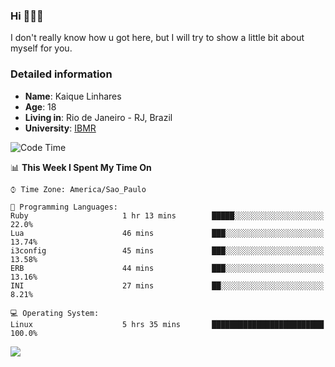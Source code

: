 ### Hi 🙋🏽‍♂️

I don't really know how u got here, but I will try to show a little bit about myself for you.

### Detailed information

* **Name**: Kaique Linhares
* **Age**: 18
* **Living in**: Rio  de Janeiro - RJ, Brazil
* **University**: [IBMR](https://www.ibmr.br/)

<!--START_SECTION:waka-->
![Code Time](http://img.shields.io/badge/Code%20Time-326%20hrs%207%20mins-blue)

📊 **This Week I Spent My Time On** 

```text
⌚︎ Time Zone: America/Sao_Paulo

💬 Programming Languages: 
Ruby                     1 hr 13 mins        █████░░░░░░░░░░░░░░░░░░░░   22.0% 
Lua                      46 mins             ███░░░░░░░░░░░░░░░░░░░░░░   13.74% 
i3config                 45 mins             ███░░░░░░░░░░░░░░░░░░░░░░   13.58% 
ERB                      44 mins             ███░░░░░░░░░░░░░░░░░░░░░░   13.16% 
INI                      27 mins             ██░░░░░░░░░░░░░░░░░░░░░░░   8.21%

💻 Operating System: 
Linux                    5 hrs 35 mins       █████████████████████████   100.0%

```


<!--END_SECTION:waka-->

<a href="https://www.linkedin.com/in/kaique-linhares-25a840208/"  target="_blank"><img src="https://img.shields.io/badge/-LinkedIn-%230077B5?style=for-the-badge&logo=linkedin&logoColor=white" target="_blank"></a>
